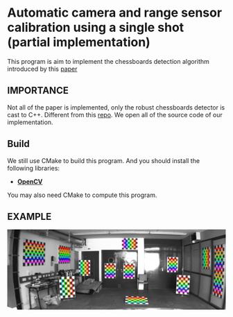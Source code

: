 # Automatic camera and range sensor calibration using a single shot (**partial implementation**)

This program is aim to implement the chessboards detection algorithm introduced by this [paper](https://cn.bing.com/academic/profile?id=48bac0b01b22b24028a5e6110335d107&encoded=0&v=paper_preview&mkt=zh-cn)


## **IMPORTANCE**
Not all of the paper is implemented, only the robust chessboards detector is cast to C++. Different from this [repo](https://github.com/onlyliucat/Multi-chessboard-Corner-extraction-detection-). We open all of the source code of our implementation.


## Build

We still use CMake to build this program. And you should install the following libraries:

* [**OpenCV**](https://opencv.org/)

You may also need CMake to compute this program.

## EXAMPLE
<div align="center">
<img src="data/results/00.png" width="600" alt="result" />
</div>